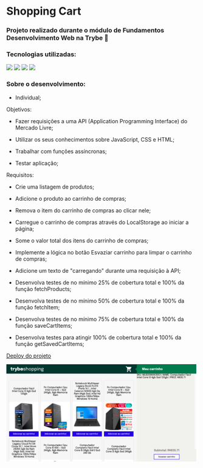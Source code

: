 # Shopping Cart
### Projeto realizado durante o módulo de Fundamentos Desenvolvimento Web na Trybe 💚

### Tecnologias utilizadas:
<div>
  <img  width="30px" src="https://cdn.jsdelivr.net/gh/devicons/devicon/icons/html5/html5-plain-wordmark.svg">
  <img width="30px" src="https://cdn.jsdelivr.net/gh/devicons/devicon/icons/css3/css3-plain-wordmark.svg">
  <img width="30px" src="https://cdn.jsdelivr.net/gh/devicons/devicon/icons/javascript/javascript-original.svg">
  <img width="30px" src="https://cdn.jsdelivr.net/gh/devicons/devicon/icons/jest/jest-plain.svg">
</div>

### Sobre o desenvolvimento:
- Individual;

Objetivos:
* Fazer requisições a uma API (Application Programming Interface) do Mercado Livre;

* Utilizar os seus conhecimentos sobre JavaScript, CSS e HTML;

* Trabalhar com funções assíncronas;

* Testar aplicação;

Requisitos:
* Crie uma listagem de produtos;

* Adicione o produto ao carrinho de compras;

* Remova o item do carrinho de compras ao clicar nele;

* Carregue o carrinho de compras através do LocalStorage ao iniciar a página;

* Some o valor total dos itens do carrinho de compras;

* Implemente a lógica no botão Esvaziar carrinho para limpar o carrinho de compras;

* Adicione um texto de "carregando" durante uma requisição à API;

* Desenvolva testes de no mínimo 25% de cobertura total e 100% da função fetchProducts;

* Desenvolva testes de no mínimo 50% de cobertura total e 100% da função fetchItem;

* Desenvolva testes de no mínimo 75% de cobertura total e 100% da função saveCartItems;

* Desenvolva testes para atingir 100% de cobertura total e 100% da função getSavedCartItems;

[Deploy do projeto](https://shopping-cart-iota-one.vercel.app/)

<img width="500px" alt="imagem da aplicação com o pixel bord" src="image/tela.png">
